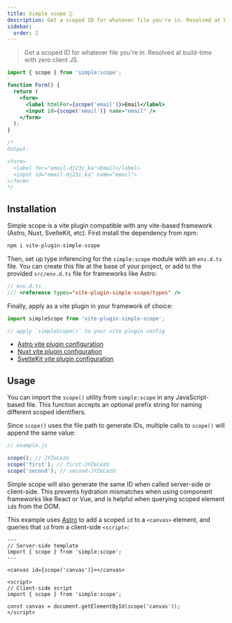 ```yaml
---
title: Simple scope 🔎
description: Get a scoped ID for whatever file you're in. Resolved at build-time with zero client JS.
sidebar:
  order: 2
---
```


> Get a scoped ID for whatever file you're in. Resolved at build-time with zero client JS.

```jsx
import { scope } from 'simple:scope';

function Form() {
  return (
    <form>
      <label htmlFor={scope('email')}>Email</label>
      <input id={scope('email')} name="email" />
    </form>
  );
}

/*
Output:

<form>
  <label for="email-dj23i_ka">Email</label>
  <input id="email-dj23i_ka" name="email">
</form>
*/
```

## Installation

Simple scope is a vite plugin compatible with any vite-based framework (Astro, Nuxt, SvelteKit, etc). First install the dependency from npm:

```bash
npm i vite-plugin-simple-scope
```

Then, set up type inferencing for the `simple:scope` module with an `env.d.ts` file. You can create this file at the base of your project, or add to the provided `src/env.d.ts` file for frameworks like Astro:

```ts
// env.d.ts
/// <reference types="vite-plugin-simple-scope/types" />
```

Finally, apply as a vite plugin in your framework of choice:

```js
import simpleScope from 'vite-plugin-simple-scope';

// apply `simpleScope()` to your vite plugin config
```

- [Astro vite plugin configuration](https://docs.astro.build/en/recipes/add-yaml-support/)
- [Nuxt vite plugin configuration](https://nuxt.com/docs/getting-started/configuration#external-configuration-files)
- [SvelteKit vite plugin configuration](https://kit.svelte.dev/docs/project-structure#project-files-vite-config-js)

## Usage

You can import the `scope()` utility from `simple:scope` in any JavaScript-based file. This function accepts an optional prefix string for naming different scoped identifiers.

Since `scope()` uses the file path to generate IDs, multiple calls to `scope()` will append the same value:

```js
// example.js

scope(); // JYZeLezU
scope('first'); // first-JYZeLezU
scope('second'); // second-JYZeLezU
```

Simple scope will also generate the same ID when called server-side or client-side. This prevents hydration mismatches when using component frameworks like React or Vue, and is helpful when querying scoped element `id`s from the DOM.

This example uses [Astro](https://astro.build) to add a scoped `id` to a `<canvas>` element, and queries that `id` from a client-side `<script>`:

```astro
---
// Server-side template
import { scope } from 'simple:scope';
---

<canvas id={scope('canvas')}></canvas>

<script>
// Client-side script
import { scope } from 'simple:scope';

const canvas = document.getElementById(scope('canvas'));
</script>
```
